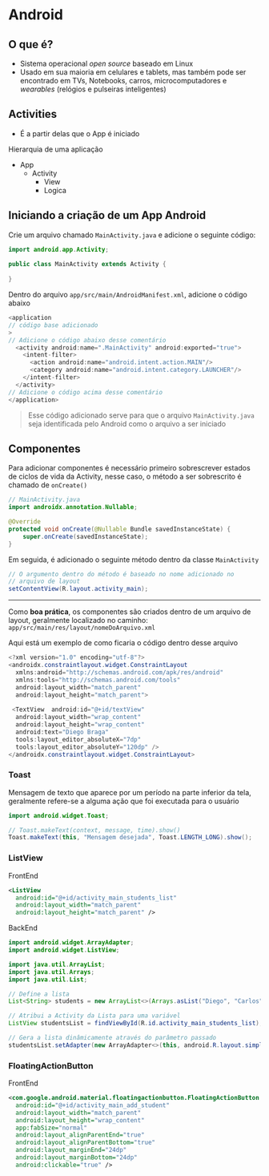 # Android

## O que é?

- Sistema operacional _open source_ baseado em Linux
- Usado em sua maioria em celulares e tablets, mas também pode ser encontrado em TVs, Notebooks, carros, microcomputadores e _wearables_ (relógios e pulseiras inteligentes)

## Activities

- É a partir delas que o App é iniciado

Hierarquia de uma aplicação

- App
	- Activity
		- View
		- Logica

## Iniciando a criação de um App Android

Crie um arquivo chamado `MainActivity.java` e adicione o seguinte código:

```java
import android.app.Activity;  
  
public class MainActivity extends Activity {  
  
}
```

Dentro do arquivo `app/src/main/AndroidManifest.xml`, adicione o código abaixo

```java
<application
// código base adicionado
>
// Adicione o código abaixo desse comentário
  <activity android:name=".MainActivity" android:exported="true">
    <intent-filter>
	  <action android:name="android.intent.action.MAIN"/>
	  <category android:name="android.intent.category.LAUNCHER"/>
    </intent-filter>
  </activity>
// Adicione o código acima desse comentário
</application>
```

> Esse código adicionado serve para que o arquivo `MainActivity.java` seja identificada pelo Android como o arquivo a ser iniciado

## Componentes

Para adicionar componentes é necessário primeiro sobrescrever estados de ciclos de vida da Activity, nesse caso, o método a ser sobrescrito é chamado de  `onCreate()` 

```java
// MainActivity.java
import androidx.annotation.Nullable;

@Override  
protected void onCreate(@Nullable Bundle savedInstanceState) {  
    super.onCreate(savedInstanceState);
}
```

Em seguida, é adicionado o seguinte método dentro da classe `MainActivity`

```java
// O argumento dentro do método é baseado no nome adicionado no
// arquivo de layout
setContentView(R.layout.activity_main);
```

---

Como **boa prática**, os componentes são criados dentro de um arquivo de layout, geralmente localizado no caminho: `app/src/main/res/layout/nomeDoArquivo.xml`

Aqui está um exemplo de como ficaria o código dentro desse arquivo

```java
<?xml version="1.0" encoding="utf-8"?>  
<androidx.constraintlayout.widget.ConstraintLayout  
  xmlns:android="http://schemas.android.com/apk/res/android"  
  xmlns:tools="http://schemas.android.com/tools"  
  android:layout_width="match_parent"  
  android:layout_height="match_parent">  
  
 <TextView  android:id="@+id/textView"  
  android:layout_width="wrap_content"  
  android:layout_height="wrap_content"  
  android:text="Diego Braga"  
  tools:layout_editor_absoluteX="7dp"  
  tools:layout_editor_absoluteY="120dp" />  
</androidx.constraintlayout.widget.ConstraintLayout>
```

### Toast

Mensagem de texto que aparece por um período na parte inferior da tela, geralmente refere-se a alguma ação que foi executada para o usuário

```java
import android.widget.Toast;

// Toast.makeText(context, message, time).show()
Toast.makeText(this, "Mensagem desejada", Toast.LENGTH_LONG).show();
```

### ListView

FrontEnd

```xml
<ListView  
  android:id="@+id/activity_main_students_list"  
  android:layout_width="match_parent"  
  android:layout_height="match_parent" />
```

BackEnd

```java
import android.widget.ArrayAdapter;  
import android.widget.ListView;

import java.util.ArrayList;  
import java.util.Arrays;  
import java.util.List;

// Define a lista
List<String> students = new ArrayList<>(Arrays.asList("Diego", "Carlos", "Bruno"));  

// Atribui a Activity da Lista para uma variável
ListView studentsList = findViewById(R.id.activity_main_students_list);  

// Gera a lista dinâmicamente através do parâmetro passado
studentsList.setAdapter(new ArrayAdapter<>(this, android.R.layout.simple_list_item_1, students));
```

### FloatingActionButton

FrontEnd

```xml
<com.google.android.material.floatingactionbutton.FloatingActionButton  
  android:id="@+id/activity_main_add_student"  
  android:layout_width="match_parent"  
  android:layout_height="wrap_content"  
  app:fabSize="normal"  
  android:layout_alignParentEnd="true"  
  android:layout_alignParentBottom="true"  
  android:layout_marginEnd="24dp"  
  android:layout_marginBottom="24dp"  
  android:clickable="true" />
```

<!--stackedit_data:
eyJoaXN0b3J5IjpbLTIxNTczNTc5OF19
-->